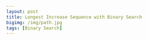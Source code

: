 ```yaml
---
layout: post
title: Longest Increase Sequence with Binary Search
bigimg: /img/path.jpg
tags: [Binary Search]
---
```



